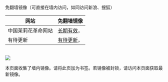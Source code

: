 免翻墙镜像（可直接在墙内访问，如同访问新浪、搜狐）
<table>
    <thead>
        <tr>
            <th>网站</th>
            <th>免翻墙镜像</th>
        </tr>
    </thead>
    <tbody>    
        <tr>
            <td>中国茉莉花革命网站</td>
            <td>            
                <a href="http://a248.e.akamai.net/f/248/313032/5d/jindouyun.co/zby" target="_BLANK">长期有效</a>，            
            </td>
        </tr>    
        <tr>
            <td>有待更新</td>
            <td>            
                <a href="http://a248.e.akamai.net/f/248/313032/5d/jindouyun.co/zby" target="_BLANK">有待更新</a>，            
            </td>
        </tr>    
    </tbody>
</table>
<br/>
<img src="https://encrypted-tbn0.gstatic.com/images?q=tbn:ANd9GcSvpdvxCD6PqBufA5U_Ftoyn1JuvtgBjTRl3OpujvkqxKmPakPf" />

本页面收集了墙内镜像。请将此页加为书签。若镜像被封锁，请访问本页面获取最新镜像。
